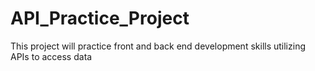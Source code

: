 # API_Practice_Project
This project will practice front and back end development skills utilizing APIs to access data
